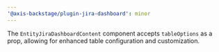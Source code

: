 ```yaml
---
'@axis-backstage/plugin-jira-dashboard': minor
---
```


The `EntityJiraDashboardContent` component accepts `tableOptions` as a prop, allowing for enhanced table configuration and customization.
